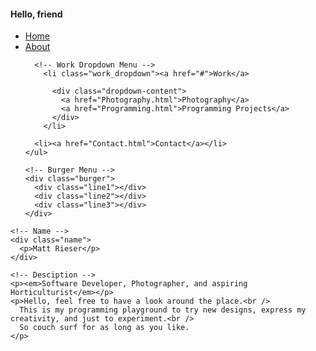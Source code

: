 <!DOCTYPE HTML PUBLIC "-//W3C//DTD HTML 4.01//EN"
"http://www.w3.org/TR/html4/strict.dtd">

<head>
  <meta charset="utf-8" />
  <link rel="stylesheet" href="css/styles.css" type="text/css">
  <link rel="icon" href="images\fern.ico">

  <!-- importing fonts for css -->
  <link href="https://fonts.googleapis.com/css?family=Inconsolata&display=swap" rel="stylesheet">
  <link href="https://fonts.googleapis.com/css?family=Lobster&display=swap" rel="stylesheet">
  <link href="https://fonts.googleapis.com/css?family=Cantarell&display=swap" rel="stylesheet">
  <link href="https://fonts.googleapis.com/css?family=Fira+Code&display=swap" rel="stylesheet">
  <link href="https://fonts.googleapis.com/css?family=Bilbo&display=swap" rel="stylesheet">

  <!-- importing swiper api -->
  <link rel="stylesheet" href="https://unpkg.com/swiper/css/swiper.css">
  <link rel="stylesheet" href="https://unpkg.com/swiper/css/swiper.min.css">

  <title>Home Page</title>
</head>

<body>
  <!-- Navigation Bar -->
  <nav>
    <!-- Logo -->
    <div class="logo">
      <h4>Hello, friend</h4>
    </div>
    <!-- Navigation Links -->
    <ul class="nav-links">
      <li><a href="index.md">Home</a></li>
      <li><a href="About.html">About</a></li>

      <!-- Work Dropdown Menu -->
        <li class="work_dropdown"><a href="#">Work</a>

          <div class="dropdown-content">
            <a href="Photography.html">Photography</a>
            <a href="Programming.html">Programming Projects</a>
          </div>
        </li>

      <li><a href="Contact.html">Contact</a></li>
    </ul>

    <!-- Burger Menu -->
    <div class="burger">
      <div class="line1"></div>
      <div class="line2"></div>
      <div class="line3"></div>
    </div>

  </nav>

  <script src='js/app.js'></script>

  <about>

    <!-- Name -->
    <div class="name">
      <p>Matt Rieser</p>
    </div>

    <!-- Desciption -->
    <p><em>Software Developer, Photographer, and aspiring Horticulturist</em></p>
    <p>Hello, feel free to have a look around the place.<br />
      This is my programming playground to try new designs, express my creativity, and just to experiment.<br />
      So couch surf for as long as you like.
    </p>

  </about>



</body>

</html>
